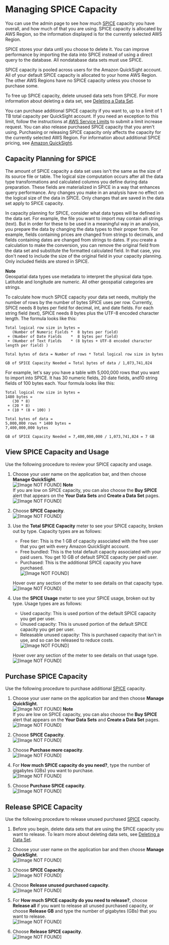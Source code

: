 # Managing SPICE Capacity<a name="managing-spice-capacity"></a>

You can use the admin page to see how much [SPICE](welcome.md#spice) capacity you have overall, and how much of that you are using\. SPICE capacity is allocated by AWS Region, so the information displayed is for the currently selected AWS Region\.

SPICE stores your data until you choose to delete it\. You can improve performance by importing the data into SPICE instead of using a direct query to the database\. All nondatabase data sets must use SPICE\.

SPICE capacity is pooled across users for the Amazon QuickSight account\. All of your default SPICE capacity is allocated to your home AWS Region\. The other AWS Regions have no SPICE capacity unless you choose to purchase some\.

To free up SPICE capacity, delete unused data sets from SPICE\. For more information about deleting a data set, see [Deleting a Data Set](delete-a-data-set.md)\. 

You can purchase additional SPICE capacity if you want to, up to a limit of 1 TB total capacity per QuickSight account\. If you need an exception to this limit, follow the instructions at [AWS Service Limits](https://docs.aws.amazon.com/general/latest/gr/aws_service_limits.html) to submit a limit increase request\. You can also release purchased SPICE capacity that you aren't using\. Purchasing or releasing SPICE capacity only affects the capacity for the currently selected AWS Region\. For information about additional SPICE pricing, see [Amazon QuickSight](https://quicksight.aws.amazon.com/)\.

## Capacity Planning for SPICE<a name="capacity-planning-for-spice"></a>

The amount of SPICE capacity a data set uses isn't the same as the size of its source file or table\. The logical size computation occurs after all the data type transformations and calculated columns you define during data preparation\. These fields are materialized in SPICE in a way that enhances query performance\. Any changes you make in an analysis have no effect on the logical size of the data in SPICE\. Only changes that are saved in the data set apply to SPICE capacity\.

In capacity planning for SPICE, consider what data types will be defined in the data set\. For example, the file you want to import may contain all strings \(text\)\. But in order for these to be used in a meaningful way in an analysis, you prepare the data by changing the data types to their proper form\. For example, fields containing prices are changed from strings to decimals, and fields containing dates are changed from strings to dates\. If you create a calculation to make the conversion, you can remove the original field from the data set and substitute the formatted calculated field\. In that case, you don't need to include the size of the original field in your capacity planning\. Only included fields are stored in SPICE\.

**Note**  
Geospatial data types use metadata to interpret the physical data type\. Latitutde and longitude are numeric\. All other geospatial categories are strings\. 

To calculate how much SPICE capacity your data set needs, multiply the number of rows by the number of bytes SPICE uses per row\. Currently, SPICE needs 8 bytes per field for decimal, int, and date fields\. For each string field \(text\), SPICE needs 8 bytes plus the UTF\-8 encoded character length\. The formula looks like this:

```
Total logical row size in bytes =
   (Number of Numeric Fields *  8 bytes per field)
 + (Number of Date Fields    *  8 bytes per field)
 + (Number of Text Fields    * (8 bytes + UTF-8 encoded character length per field) )

Total bytes of data = Number of rows * Total logical row size in bytes

GB of SPICE Capacity Needed = Total bytes of data / 1,073,741,824
```

For example, let's say you have a table with 5,000,000 rows that you want to import into SPICE\. It has 30 numeric fields, 20 date fields, and10 string fields of 100 bytes each\. Your formula looks like this:

```
Total logical row size in bytes = 
1480 bytes =
   (30 * 8)
 + (20 * 8)
 + (10 * (8 + 100) )

Total bytes of data = 
5,000,000 rows * 1480 bytes =
7,400,000,000 bytes

GB of SPICE Capacity Needed = 7,400,000,000 / 1,073,741,824 = 7 GB
```

## View SPICE Capacity and Usage<a name="view-spice-capacity"></a>

Use the following procedure to review your SPICE capacity and usage\.

1. Choose your user name on the application bar, and then choose **Manage QuickSight**\.  
![\[Image NOT FOUND\]](http://docs.aws.amazon.com/quicksight/latest/user/images/admin-menu.png)
**Note**  
If you are low on SPICE capacity, you can also choose the **Buy SPICE** alert that appears on the **Your Data Sets** and **Create a Data Set** pages\.  
![\[Image NOT FOUND\]](http://docs.aws.amazon.com/quicksight/latest/user/images/buy-spice.png)

1. Choose **SPICE Capacity**\.  
![\[Image NOT FOUND\]](http://docs.aws.amazon.com/quicksight/latest/user/images/spice-capacity2.png)

1. Use the **Total SPICE Capacity** meter to see your SPICE capacity, broken out by type\. Capacity types are as follows:
   + Free tier: This is the 1 GB of capacity associated with the free user that you get with every Amazon QuickSight account\.
   + Free bundled: This is the total default capacity associated with your paid users\. You get 10 GB of default SPICE capacity per paid user\.
   + Purchased: This is the additional SPICE capacity you have purchased\.  
![\[Image NOT FOUND\]](http://docs.aws.amazon.com/quicksight/latest/user/images/spice-capacity.png)

   Hover over any section of the meter to see details on that capacity type\.  
![\[Image NOT FOUND\]](http://docs.aws.amazon.com/quicksight/latest/user/images/spice-capacity-detail.png)

1. Use the **SPICE Usage** meter to see your SPICE usage, broken out by type\. Usage types are as follows:
   + Used capacity: This is used portion of the default SPICE capacity you get per user\.
   + Unused capacity: This is unused portion of the default SPICE capacity you get per user\.
   + Releasable unused capacity: This is purchased capacity that isn't in use, and so can be released to reduce costs\.  
![\[Image NOT FOUND\]](http://docs.aws.amazon.com/quicksight/latest/user/images/spice-usage.png)

   Hover over any section of the meter to see details on that usage type\.  
![\[Image NOT FOUND\]](http://docs.aws.amazon.com/quicksight/latest/user/images/spice-usage-detail.png)

## Purchase SPICE Capacity<a name="purchase-spice-capacity"></a>

Use the following procedure to purchase additional [SPICE](welcome.md#spice) capacity\.

1. Choose your user name on the application bar and then choose **Manage QuickSight**\.  
![\[Image NOT FOUND\]](http://docs.aws.amazon.com/quicksight/latest/user/images/admin-menu.png)
**Note**  
If you are low on SPICE capacity, you can also choose the **Buy SPICE** alert that appears on the **Your Data Sets** and **Create a Data Set** pages\.  
![\[Image NOT FOUND\]](http://docs.aws.amazon.com/quicksight/latest/user/images/buy-spice.png)

1. Choose **SPICE Capacity**\.  
![\[Image NOT FOUND\]](http://docs.aws.amazon.com/quicksight/latest/user/images/spice-capacity2.png)

1. Choose **Purchase more capacity**\.  
![\[Image NOT FOUND\]](http://docs.aws.amazon.com/quicksight/latest/user/images/more-capacity.png)

1. For **How much SPICE capacity do you need?**, type the number of gigabytes \(GBs\) you want to purchase\.  
![\[Image NOT FOUND\]](http://docs.aws.amazon.com/quicksight/latest/user/images/more-capacity1.png)

1. Choose **Purchase SPICE capacity**\.  
![\[Image NOT FOUND\]](http://docs.aws.amazon.com/quicksight/latest/user/images/more-capacity2.png)

## Release SPICE Capacity<a name="release-spice-capacity"></a>

Use the following procedure to release unused purchased [SPICE](welcome.md#spice) capacity\.

1. Before you begin, delete data sets that are using the SPICE capacity you want to release\. To learn more about deleting data sets, see [Deleting a Data Set](delete-a-data-set.md)\. 

1. Choose your user name on the application bar and then choose **Manage QuickSight**\.  
![\[Image NOT FOUND\]](http://docs.aws.amazon.com/quicksight/latest/user/images/admin-menu.png)

1. Choose **SPICE Capacity**\.  
![\[Image NOT FOUND\]](http://docs.aws.amazon.com/quicksight/latest/user/images/spice-capacity2.png)

1. Choose **Release unused purchased capacity**\.  
![\[Image NOT FOUND\]](http://docs.aws.amazon.com/quicksight/latest/user/images/less-capacity.png)

1. For **How much SPICE capacity do you need to release?**, choose **Release all** if you want to release all unused purchased capacity, or choose **Release <amount> GB** and type the number of gigabytes \(GBs\) that you want to release\.  
![\[Image NOT FOUND\]](http://docs.aws.amazon.com/quicksight/latest/user/images/release-capacity.png)

1. Choose **Release SPICE capacity**\.  
![\[Image NOT FOUND\]](http://docs.aws.amazon.com/quicksight/latest/user/images/release-capacity2.png)